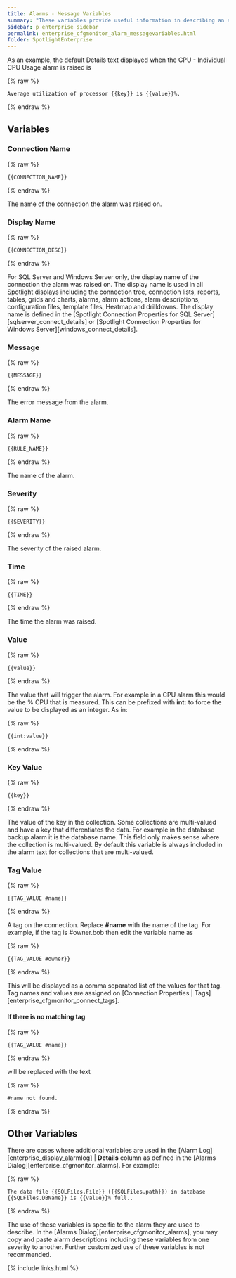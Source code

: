 ```yaml
---
title: Alarms - Message Variables
summary: "These variables provide useful information in describing an alarm. Message variables are used in the Alarm Action Dialog and the Details column of the Alarm log."
sidebar: p_enterprise_sidebar
permalink: enterprise_cfgmonitor_alarm_messagevariables.html
folder: SpotlightEnterprise
---
```


As an example, the default Details text displayed when the CPU - Individual CPU Usage alarm is raised is

{% raw %}
```liquid
Average utilization of processor {{key}} is {{value}}%.
```
{% endraw %}

## Variables

### Connection Name

{% raw %}
```liquid
{{CONNECTION_NAME}}
```
{% endraw %}

The name of the connection the alarm was raised on.


### Display Name

{% raw %}
```liquid
{{CONNECTION_DESC}}
```
{% endraw %}

For SQL Server and Windows Server only, the display name of the connection the alarm was raised on. The display name is used in all Spotlight displays including the connection tree, connection lists, reports, tables, grids and charts, alarms, alarm actions, alarm descriptions, configuration files, template files, Heatmap and drilldowns. The display name is defined in the [Spotlight Connection Properties for SQL Server][sqlserver_connect_details] or [Spotlight Connection Properties for Windows Server][windows_connect_details].


### Message

{% raw %}
```liquid
{{MESSAGE}}
```
{% endraw %}

The error message from the alarm.

### Alarm Name

{% raw %}
```liquid
{{RULE_NAME}}
```
{% endraw %}

The name of the alarm.

### Severity

{% raw %}
```liquid
{{SEVERITY}}
```
{% endraw %}

The severity of the raised alarm.


### Time

{% raw %}
```liquid
{{TIME}}
```
{% endraw %}

The time the alarm was raised.

### Value

{% raw %}
```liquid
{{value}}
```
{% endraw %}

The value that will trigger the alarm. For example in a CPU alarm this would be the % CPU that is measured. This can be prefixed with **int:** to force the value to be displayed as an integer. As in:

{% raw %}
```liquid
{{int:value}}
```
{% endraw %}

### Key Value

{% raw %}
```liquid
{{key}}
```
{% endraw %}

The value of the key in the collection. Some collections are multi-valued and have a key that differentiates the data. For example in the database backup alarm it is the database name. This field only makes sense where the collection is multi-valued. By default this variable is always included in the alarm text for collections that are multi-valued.


### Tag Value

{% raw %}
```liquid
{{TAG_VALUE #name}}
```
{% endraw %}

A tag on the connection. Replace **#name** with the name of the tag. For example, if the tag is #owner.bob then edit the variable name as

{% raw %}
```liquid
{{TAG_VALUE #owner}}
```
{% endraw %}

This will be displayed as a comma separated list of the values for that tag. Tag names and values are assigned on [Connection Properties \| Tags][enterprise_cfgmonitor_connect_tags].

#### If there is no matching tag

{% raw %}
```liquid
{{TAG_VALUE #name}}
```
{% endraw %}

will be replaced with the text

{% raw %}
```liquid
#name not found.
```
{% endraw %}

## Other Variables

There are cases where additional variables are used in the [Alarm Log][enterprise_display_alarmlog] \| **Details** column as defined in the [Alarms Dialog][enterprise_cfgmonitor_alarms]. For example:

{% raw %}
```liquid
The data file {{SQLFiles.File}} ({{SQLFiles.path}}) in database {{SQLFiles.DBName}} is {{value}}% full..
```
{% endraw %}

The use of these variables is specific to the alarm they are used to describe. In the [Alarms Dialog][enterprise_cfgmonitor_alarms], you may copy and paste alarm descriptions including these variables from one severity to another. Further customized use of these variables is not recommended.


{% include links.html %}
